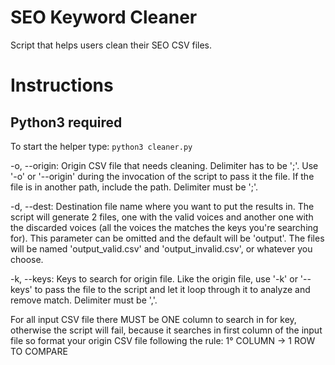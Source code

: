# SEO Keyword Cleaner
Script that helps users clean their SEO CSV files.

# Instructions

## Python3 required

To start the helper type: ```python3 cleaner.py```

-o, --origin: Origin CSV file that needs cleaning. Delimiter has to be ';'. Use '-o' or '--origin' during the invocation of the script to pass it the file. If the file is in another path, include the path. Delimiter must be ';'.

-d, --dest: Destination file name where you want to put the results in. The script will generate 2 files, one with the valid voices and another one with the discarded voices (all the voices the matches the keys you're searching for). This parameter can be omitted and the default will be 'output'.
The files will be named 'output_valid.csv' and 'output_invalid.csv', or whatever you choose.

-k, --keys: Keys to search for origin file. Like the origin file, use '-k' or '--keys' to pass the file to the script and let it loop through it to analyze and remove match. Delimiter must be ','.

For all input CSV file there MUST be ONE column to search in for key, otherwise the script will fail, because it searches in first column of the input file so format your origin CSV file following the rule: 1° COLUMN -> 1 ROW TO COMPARE